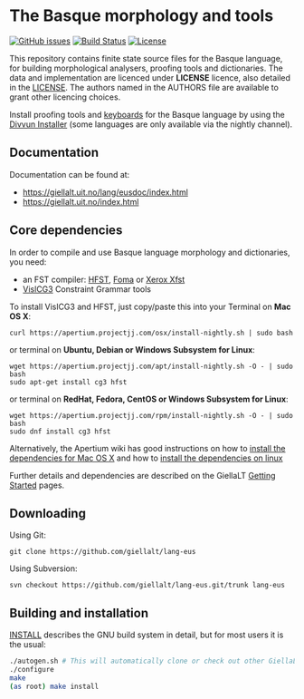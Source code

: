 The Basque morphology and tools
==========================================

[![GitHub issues](https://img.shields.io/github/issues-raw/giellalt/lang-eus)](https://github.com/giellalt/lang-eus/issues)
[![Build Status](https://github.com/giellalt/lang-eus/workflows/Speller%20CI+CD/badge.svg)](https://github.com/giellalt/lang-eus/actions)
[![License](https://img.shields.io/github/license/giellalt/lang-eus)](https://github.com/giellalt/lang-eus/blob/main/LICENSE)

This repository contains finite state source files for the Basque language,
for building morphological analysers, proofing tools
and dictionaries. The data and implementation are licenced under __LICENSE__
licence, also detailed in the
[LICENSE](https://github.com/giellalt/lang-eus/blob/main/LICENSE). The
authors named in the AUTHORS file are available to grant other licencing
choices.

Install proofing tools and [keyboards](https://github.com/giellalt/keyboard-eus)
for the Basque language by using the [Divvun Installer](http://divvun.no)
(some languages are only available via the nightly channel).

Documentation
-------------

Documentation can be found at:

-   <https://giellalt.uit.no/lang/eusdoc/index.html>
-   <https://giellalt.uit.no/index.html>

Core dependencies
-----------------

In order to compile and use Basque language morphology and
dictionaries, you need:

- an FST compiler: [HFST](https://github.com/hfst/hfst), [Foma](https://github.com/mhulden/foma) or [Xerox Xfst](https://web.stanford.edu/~laurik/fsmbook/home.html)
- [VislCG3](https://visl.sdu.dk/svn/visl/tools/vislcg3/trunk) Constraint Grammar tools

To install VislCG3 and HFST, just copy/paste this into your Terminal on **Mac OS X**:

```
curl https://apertium.projectjj.com/osx/install-nightly.sh | sudo bash
```

or terminal on **Ubuntu, Debian or Windows Subsystem for Linux**:

```
wget https://apertium.projectjj.com/apt/install-nightly.sh -O - | sudo bash
sudo apt-get install cg3 hfst
```

or terminal on **RedHat, Fedora, CentOS or Windows Subsystem for Linux**:

```
wget https://apertium.projectjj.com/rpm/install-nightly.sh -O - | sudo bash
sudo dnf install cg3 hfst
```

Alternatively, the Apertium wiki has good instructions on how to [install the dependencies for Mac
OS X](https://wiki.apertium.org/wiki/Apertium_on_Mac_OS_X) and how to [install
the dependencies on
linux](https://wiki.apertium.org/wiki/Installation_of_grammar_libraries)

Further details and dependencies are described on the GiellaLT [Getting Started](https://giellalt.uit.no/infra/GettingStarted.html) pages.

Downloading
-----------

Using Git:
```
git clone https://github.com/giellalt/lang-eus
```

Using Subversion:
```
svn checkout https://github.com/giellalt/lang-eus.git/trunk lang-eus
```

Building and installation
-------------------------

[INSTALL](https://github.com/giellalt/lang-eus/blob/main/INSTALL)
describes the GNU build system in detail, but for most users it is the usual:

```sh
./autogen.sh # This will automatically clone or check out other GiellaLT dependencies
./configure
make
(as root) make install
```
